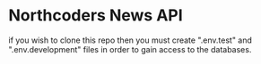 # Northcoders News API

if you wish to clone this repo then you must create ".env.test" and ".env.development" files in order to gain access to the databases.
